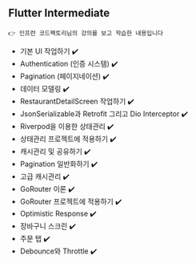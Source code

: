 ## Flutter Intermediate

```
👉 인프런 코드팩토리님의 강의를 보고 학습한 내용입니다 
```
  * 기본 UI 작업하기 ✔️
  * Authentication (인증 시스템) ✔️
  * Pagination (페이지네이션) ✔️
  * 데이터 모델링 ✔️
  * RestaurantDetailScreen 작업하기 ✔️
  * JsonSerializable과 Retrofit 그리고 Dio Interceptor ✔️
  * Riverpod을 이용한 상태관리 ✔️
  * 상태관리 프로젝트에 적용하기 ✔️
  * 캐시관리 및 공유하기 ✔️
  * Pagination 일반화하기 ✔️
  * 고급 캐시관리 ✔️
  * GoRouter 이론 ✔️
  * GoRouter 프로젝트에 적용하기 ✔️
  * Optimistic Response ✔️
  * 장바구니 스크린 ✔️
  * 주문 탭 ✔️
  * Debounce와 Throttle ✔️

